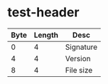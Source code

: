 # test-header

Byte | Length | Desc
-----|--------|------------
0    | 4      | Signature
4    | 4      | Version
8    | 4      | File size
